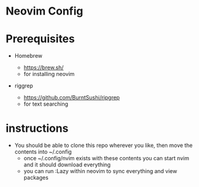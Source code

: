 # Neovim Config

# Prerequisites

- Homebrew
    - https://brew.sh/
    - for installing neovim

- riggrep
    - https://github.com/BurntSushi/ripgrep
    - for text searching

# instructions

- You should be able to clone this repo wherever you like, then move the contents into ~/.config
    - once ~/.config/nvim exists with these contents you can start nvim and it should download everything
    - you can run :Lazy within neovim to sync everything and view packages

